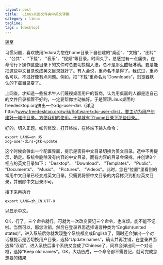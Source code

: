 ```yaml
---
layout: post
title:  Linux桌面文件夹中英文转换
category : linux
tagline: 
tags : [desktop]
---
```


[转至](http://www.wokeke.com/?p=184)

习惯问题，喜欢使用fedora为您在home目录下自创建的"桌面"、"文档"，"图片" 、"公共" 、"下载"、 "音乐"、"视频"等目录。时间久了，总感觉有一点痛快，在命令行下操作这些目录下的文件时总要切换输入法，总不是那么酣畅淋漓。要是能把这些中文目录改成英文目录就好了。有人会说，重命名不是得了。我试过，重命名可以，不过好像有点问题。例如，把“下载”重命名为“Downloads”，浏览器默认的下载目录变了。

上网查，才知道一些技术牛人们蔑视桌面用户的智商，认为用桌面的人都是连自己的文件目录都管不好的，一定要帮你主动搞好。于是管理Linux桌面的freedesktop.org搞出一个xdg-user-dirs（详见http://www.freedesktop.org/wiki/Software/xdg-user-dirs），要主动为用户创建好一堆子目录，方便我们的使用，于是就有了home目录下那些目录。

好的，切入正题，如何修改，打开终端，在终端下输入命令：

    export LANG=en_US
    xdg-user-dirs-gtk-update

这个时候会弹出一个配置界面，提示是否将中文目录切换为英文目录。选中不再提示，确定。系统会删除没有内容的中文目录，而有内容的目录会保持。并创建8个相应的英文目录如下： "Desktop"、 "Download"、 "Templates"、 "Public"、 "Documents"、 "Music"、 "Pictures"、 "Videos"。此时，您在"位置"里看到的常用中文目录已经变成英文目录。只需要将原中文目录的内容拷贝到相应英文目录，并删除中文目录即可。

接下来再执行

    export LANG=zh_CN.UTF-8

以显示中文。

OK，行了，三个命令就行。可就为一次改变要记三个命令，也麻烦。能不能不记啦。当然可以，那您注销，然后在登录界面选择语言种类为“English(united states)”，进入系统后你就发现整个系统都变成English了，同时还会弹出一个对话框提示是否切换用户目录，选择“Update names”，确认并再注销，在登录界面选择“汉语”，进入系统后事个系统又变成了Chinese了，同样会弹出同一个对话框，选择”Keep old names”。OK，大功告成，一个命令都不需要记，就可完成您想要的结果